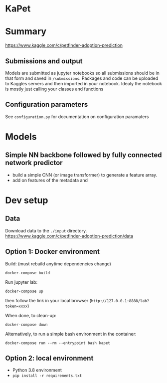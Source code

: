 KaPet
====


# Summary
https://www.kaggle.com/c/petfinder-adoption-prediction

## Submissions and output
Models are submitted as jupyter notebooks so all submissions should be in that form and saved in `/submissions`. 
Packages and code can be uploaded to Kaggles servers and then imported in your notebook.
Idealy the notebook is mostly just calling your classes and functions

## Configuration parameters
See `configuration.py` for documentation on configuration paramaters

# Models

## Simple NN backbone followed by fully connected network predictor
- build a simple CNN (or image transformer) to generate a feature array. 
- add on features of the metadata and 

# Dev setup
## Data
Download data to the `./input` directory.
https://www.kaggle.com/c/petfinder-adoption-prediction/data

## Option 1: Docker environment
 Build: (must rebuild anytime dependencies change)
```shell
docker-compose build
```

Run jupyter lab:
```shell
docker-compose up 
```
then follow the link in your local browser (`http://127.0.0.1:8888/lab?token=xxxx`) 

When done, to clean-up:
```shell
docker-compose down
```

Alternatively, to run a simple bash environment in the container:
```shell
docker-compose run --rm --entrypoint bash kapet  
```

## Option 2: local environment
- Python 3.8 environment
- `pip install -r requirements.txt`

